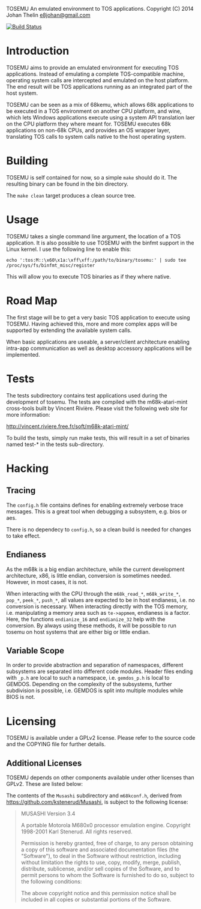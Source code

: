 TOSEMU
An emulated environment to TOS applications.
Copyright (C) 2014 Johan Thelin <e8johan@gmail.com>

[![Build Status](https://travis-ci.org/e8johan/tosemu.svg?branch=master)](https://travis-ci.org/e8johan/tosemu)

Introduction
============

TOSEMU aims to provide an emulated environment for executing TOS applications. 
Instead of emulating a complete TOS-compatible machine, operating system calls 
are intercepted and emulated on the host platform. The end result will be TOS 
applications running as an integrated part of the host system.

TOSEMU can be seen as a mix of 68kemu, which allows 68k applications to be 
executed in a TOS environment on another CPU platform, and wine, which lets 
Windows applications execute using a system API translation laer on the CPU 
platform they where meant for. TOSEMU executes 68k applications on non-68k 
CPUs, and provides an OS wrapper layer, translating TOS calls to system calls 
native to the host operating system.



Building
========

TOSEMU is self contained for now, so a simple `make` should do it. The resulting 
binary can be found in the bin directory.

The `make clean` target produces a clean source tree.



Usage
=====

TOSEMU takes a single command line argument, the location of a TOS application. 
It is also possible to use TOSEMU with the binfmt support in the Linux kernel. I
 use the following line to enable this:

  `echo ':tos:M::\x60\x1a:\xff\xff:/path/to/binary/tosemu:' | sudo tee /proc/sys/fs/binfmt_misc/register`

This will allow you to execute TOS binaries as if they where native.



Road Map
========

The first stage will be to get a very basic TOS application to execute using 
TOSEMU. Having achieved this, more and more complex apps will be supported by 
extending the available system calls.

When basic applications are useable, a server/client architecture enabling 
intra-app communication as well as desktop accessory applications will be 
implemented.



Tests
=====

The tests subdirectory contains test applications used during the development 
of tosemu. The tests are compiled with the m68k-atari-mint cross-tools built by
 Vincent Rivière. Please visit the following web site for more information:

  http://vincent.riviere.free.fr/soft/m68k-atari-mint/

To build the tests, simply run make tests, this will result in a set of binaries
named test-* in the tests sub-directory.



Hacking
=======

Tracing
-------

The `config.h` file contains defines for enabling extremely verbose trace
messages. This is a great tool when debugging a subsystem, e.g. bios or aes.

There is no dependecy to `config.h`, so a clean build is needed for changes to 
take effect.

Endianess
---------

As the m68k is a big endian architecture, while the current development 
architecture, x86, is little endian, conversion is sometimes needed. However,
in most cases, it is not.

When interacting with the CPU through the `m68k_read_*`, `m68k_write_*`,
`pop_*`, `peek_*`, `push_*`, all values are expected to be in host endianess,
i.e. no conversion is necessary. When interacting directly with the TOS memory,
i.e. manipulating a memory area such as `te->appmem`, endianess is a factor.
Here, the functions `endianize_16` and `endianize_32` help with the conversion.
By always using these methods, it will be possible to run tosemu on host
systems that are either big or little endian.

Variable Scope
--------------

In order to provide abstraction and separation of namespaces, different 
subsystems are separated into different code modules. Header files ending with 
`_p.h` are local to such a namespace, i.e. `gemdos_p.h` is local to GEMDOS. 
Depending on the complexity of the subsystems, further subdivision is possible, 
i.e. GEMDOS is split into multiple modules while BIOS is not.



Licensing
=========

TOSEMU is available under a GPLv2 license. Please refer to the source code and 
the COPYING file for further details.



Additional Licenses
-------------------

TOSEMU depends on other components available under other licenses than GPLv2. 
These are listed below:

The contents of the `Musashi` subdirectory and `m68kconf.h`, derived from 
https://github.com/kstenerud/Musashi, is subject to the following license:

> MUSASHI
> Version 3.4
> 
> A portable Motorola M680x0 processor emulation engine.
> Copyright 1998-2001 Karl Stenerud.  All rights reserved.
> 
> Permission is hereby granted, free of charge, to any person obtaining a copy
> of this software and associated documentation files (the "Software"), to deal
> in the Software without restriction, including without limitation the rights
> to use, copy, modify, merge, publish, distribute, sublicense, and/or sell
> copies of the Software, and to permit persons to whom the Software is
> furnished to do so, subject to the following conditions:
> 
> The above copyright notice and this permission notice shall be included in
> all copies or substantial portions of the Software.
